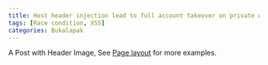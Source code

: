 ```yaml
---
title: Host header injection lead to full account takeover on private website
tags: [Race condition, XSS]
categories: Bukalapak
---
```


A Post with Header Image, See [Page layout](https://tianqi.name/jekyll-TeXt-theme/samples.html#page-layout) for more examples.

